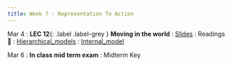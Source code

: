 ```yaml
---
title: Week 7 - Representation To Action
---
```


Mar 4
: **LEC 12**{: .label .label-grey } **Moving in the world**
    : [Slides](https://canvas.harvard.edu/files/19566891/download?download_frd=1)
: Readings 📖
: [Hierarchical_models](https://canvas.harvard.edu/files/19566874/download?download_frd=1)
: [Internal_model](https://canvas.harvard.edu/files/19566873/download?download_frd=1)

Mar 6
: **In class mid term exam**
    : Midterm Key
